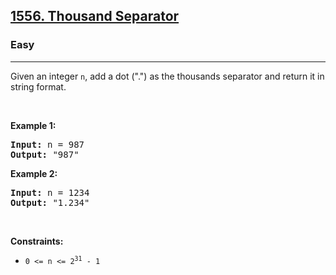 <h2><a href="https://leetcode.com/problems/thousand-separator/">1556. Thousand Separator</a></h2><h3>Easy</h3><hr><p>Given an integer <code>n</code>, add a dot (&quot;.&quot;) as the thousands separator and return it in string format.</p>

<p>&nbsp;</p>
<p><strong class="example">Example 1:</strong></p>

<pre>
<strong>Input:</strong> n = 987
<strong>Output:</strong> &quot;987&quot;
</pre>

<p><strong class="example">Example 2:</strong></p>

<pre>
<strong>Input:</strong> n = 1234
<strong>Output:</strong> &quot;1.234&quot;
</pre>

<p>&nbsp;</p>
<p><strong>Constraints:</strong></p>

<ul>
	<li><code>0 &lt;= n &lt;= 2<sup>31</sup> - 1</code></li>
</ul>
